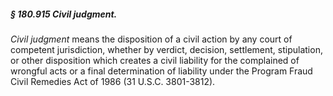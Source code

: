 ##### § 180.915 Civil judgment. #####

*Civil judgment* means the disposition of a civil action by any court of competent jurisdiction, whether by verdict, decision, settlement, stipulation, or other disposition which creates a civil liability for the complained of wrongful acts or a final determination of liability under the Program Fraud Civil Remedies Act of 1986 (31 U.S.C. 3801-3812).